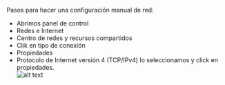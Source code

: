 Pasos para hacer una configuración manual de red:  
- Abrimos panel de control  
- Redes e Internet  
- Centro de redes y recursos compartidos  
- Clik en tipo de conexión  
- Propiedades  
- Protocolo de Internet versión 4 (TCP/IPv4) lo seleccionamos y click en propiedades.  
![alt text](https://image.ibb.co/diEs8L/ipcaptura.jpg)
